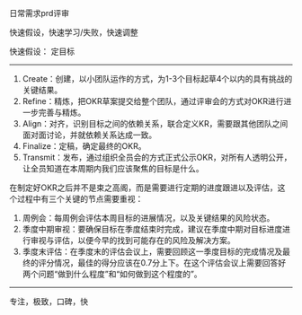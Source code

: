 
日常需求prd评审


快速假设，快速学习/失败，快速调整

快速假设： 定目标


-------------

1. Create：创建，以小团队运作的方式，为1-3个目标起草4个以内的具有挑战的关键结果。
2. Refine：精炼，把OKR草案提交给整个团队，通过评审会的方式对OKR进行进一步完善与精炼。
3. Align：对齐，识别目标之间的依赖关系，联合定义KR，需要跟其他团队之间面对面讨论，并就依赖关系达成一致。
4. Finalize：定稿，确定最终的OKR。
5. Transmit：发布，通过组织全员会的方式正式公示OKR，对所有人透明公开，让全员知道在本周期内我们应该聚焦的目标是什么。

在制定好OKR之后并不是束之高阁，而是需要进行定期的进度跟进以及评估，这个过程中有三个关键的节点需要重视：
1. 周例会：每周例会评估本周目标的进展情况，以及关键结果的风险状态。
2. 季度中期审视：要确保目标在季度结束时完成，建议在季度中期对目标进度进行审视与评估，以便今早的找到可能存在的风险及解决方案。
3. 季度末评估：在季度末的评估会议上，需要回顾这一季度目标的完成情况及最终的评分情况，最佳的得分应该在0.7分上下。在这个评估会议上需要回答好两个问题“做到什么程度”和“如何做到这个程度的”。

-----------

专注，极致，口碑，快
